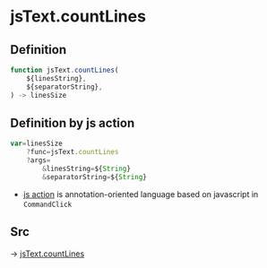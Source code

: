 # jsText.countLines

## Definition

```js.js
function jsText.countLines(
	${linesString},
	${separatorString},
) -> linesSize
```


## Definition by js action

```js.js
var=linesSize
	?func=jsText.countLines
	?args=
		&linesString=${String}
		&separatorString=${String}
```

- [js action](#) is annotation-oriented language based on javascript in `CommandClick`

## Src

-> [jsText.countLines](https://github.com/puutaro/CommandClick/blob/master/app/src/main/java/com/puutaro/commandclick/fragment_lib/terminal_fragment/js_interface/text/JsText.kt#L28)


